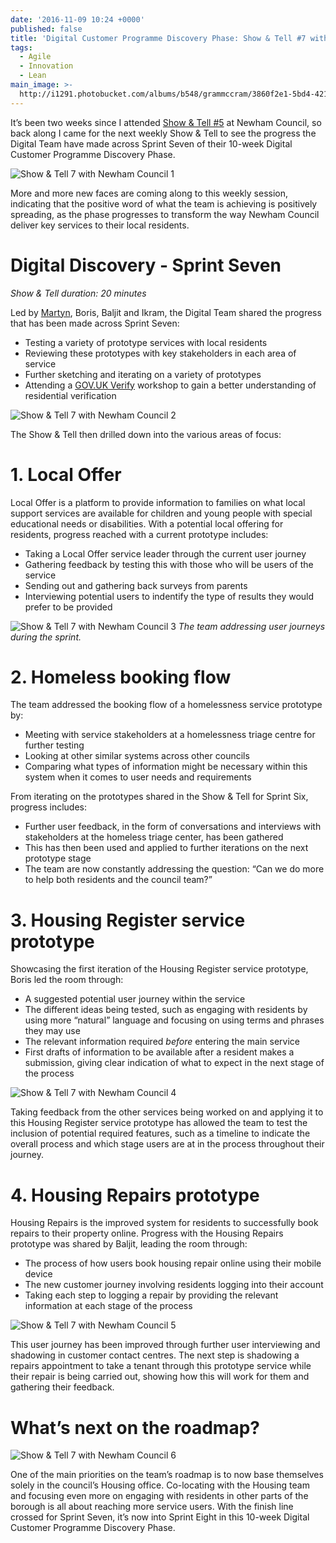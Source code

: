 ```yaml
---
date: '2016-11-09 10:24 +0000'
published: false
title: 'Digital Customer Programme Discovery Phase: Show & Tell #7 with Newham Council'
tags:
  - Agile
  - Innovation
  - Lean
main_image: >-
  http://i1291.photobucket.com/albums/b548/grammccram/3860f2e1-5bd4-4211-8ec7-7d6b2e671e3c_zpsjfkmvi5s.jpg
---
```

It’s been two weeks since I attended [Show & Tell #5](https://unboxed.co/blog/digital-customer-programme-discovery-phase-show-tell-5-with-newham-council/) at Newham Council, so back along I came for the next weekly Show & Tell to see the progress the Digital Team have made across Sprint Seven of their 10-week Digital Customer Programme Discovery Phase.<br/>

![Show & Tell 7 with Newham Council 1](http://i1291.photobucket.com/albums/b548/grammccram/Screen%20Shot%202016-11-08%20at%2016.35.01_zpshijwdepy.png)

More and more new faces are coming along to this weekly session, indicating that the positive word of what the team is achieving is positively spreading, as the phase progresses to transform the way Newham Council deliver key services to their local residents.<br/>


# Digital Discovery - Sprint Seven
<i>Show & Tell duration: 20 minutes</i><br/>

Led by [Martyn](https://unboxed.co/people/#martyn-evans), Boris, Baljit and Ikram, the Digital Team shared the progress that has been made across Sprint Seven:<br/>

- Testing a variety of prototype services with local residents
- Reviewing these prototypes with key stakeholders in each area of service
- Further sketching and iterating on a variety of prototypes
- Attending a [GOV.UK Verify](https://www.gov.uk/government/publications/introducing-govuk-verify/introducing-govuk-verify) workshop to gain a better understanding of residential verification

![Show & Tell 7 with Newham Council 2](http://i1291.photobucket.com/albums/b548/grammccram/3e90825f-5382-42db-b4ed-e39ff277a3a6_zpsvnleilwe.jpg)

The Show & Tell then drilled down into the various areas of focus:<br/>

# 1. Local Offer
Local Offer is a platform to provide information to families on what local support services are available for children and young people with special educational needs or disabilities. With a potential local offering for residents, progress reached with a current prototype includes:<br/>

- Taking a Local Offer service leader through the current user journey
- Gathering feedback by testing this with those who will be users of the service
- Sending out and gathering back surveys from parents
- Interviewing potential users to indentify the type of results they would prefer to be provided

![Show & Tell 7 with Newham Council 3](http://i1291.photobucket.com/albums/b548/grammccram/IMG_2586%201_zps9ilyvggf.jpg)
<i>The team addressing user journeys during the sprint.</i>

# 2. Homeless booking flow
The team addressed the booking flow of a homelessness service prototype by:<br/>

- Meeting with service stakeholders at a homelessness triage centre for further testing
- Looking at other similar systems across other councils 
- Comparing what types of information might be necessary within this system when it comes to user needs and requirements

From iterating on the prototypes shared in the Show & Tell for Sprint Six, progress includes:<br/>

- Further user feedback, in the form of conversations and interviews with stakeholders at the homeless triage center, has been gathered
- This has then been used and applied to further iterations on the next prototype stage
- The team are now constantly addressing the question: “Can we do more to help both residents and the council team?”

# 3. Housing Register service prototype
Showcasing the first iteration of the Housing Register service prototype, Boris led the room through:<br/>

- A suggested potential user journey within the service
- The different ideas being tested, such as engaging with residents by using more “natural” language and focusing on using terms and phrases they may use
- The relevant information required <i>before</i> entering the main service
- First drafts of information to be available after a resident makes a submission, giving clear indication of what to expect in the next stage of the process

![Show & Tell 7 with Newham Council 4](http://i1291.photobucket.com/albums/b548/grammccram/5de4e092-1407-4993-ac03-a4a7e4032551_zpssov22afm.jpg)

Taking feedback from the other services being worked on and applying it to this Housing Register service prototype has allowed the team to test the inclusion of potential required features, such as a timeline to indicate the overall process and which stage users are at in the process throughout their journey.<br/>

# 4. Housing Repairs prototype
Housing Repairs is the improved system for residents to successfully book repairs to their property online. Progress with the Housing Repairs prototype was shared by Baljit, leading the room through:<br/>

- The process of how users book housing repair online using their mobile device
- The new customer journey involving residents logging into their account
- Taking each step to logging a repair by providing the relevant information at each stage of the process

![Show & Tell 7 with Newham Council 5](http://i1291.photobucket.com/albums/b548/grammccram/c17b9b41-45b6-4799-9c58-326d33660d1d_zpsmqble4vt.jpg)

This user journey has been improved through further user interviewing and shadowing in customer contact centres. The next step is shadowing a repairs appointment to take a tenant through this prototype service while their repair is being carried out, showing how this will work for them and gathering their feedback.<br/>

# What’s next on the roadmap?

![Show & Tell 7 with Newham Council 6](http://i1291.photobucket.com/albums/b548/grammccram/IMG_6840_zpsu0azzcme.jpg)

One of the main priorities on the team’s roadmap is to now base themselves solely in the council’s Housing office. Co-locating with the Housing team and focusing even more on engaging with residents in other parts of the borough is all about reaching more service users. With the finish line crossed for Sprint Seven, it’s now into Sprint Eight in this 10-week Digital Customer Programme Discovery Phase.

